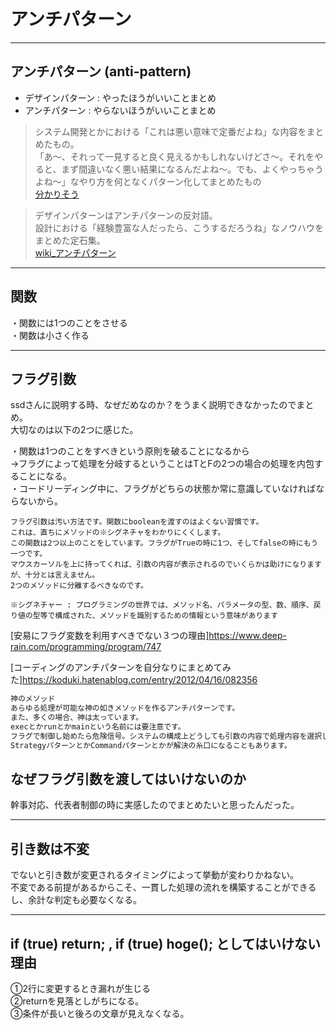 # アンチパターン

---

## アンチパターン (anti-pattern)

- デザインパターン : やったほうがいいことまとめ  
- アンチパターン : やらないほうがいいことまとめ  

>システム開発とかにおける「これは悪い意味で定番だよね」な内容をまとめたもの。  
「あ～、それって一見すると良く見えるかもしれないけどさ～。それをやると、まず間違いなく悪い結果になるんだよね～。でも、よくやっちゃうよね～」なやり方を何となくパターン化してまとめたもの  
[分かりそう](https://wa3.i-3-i.info/word19389.html)  

<!--  -->
>デザインパターンはアンチパターンの反対語。  
設計における「経験豊富な人だったら、こうするだろうね」なノウハウをまとめた定石集。  
[wiki_アンチパターン](https://ja.wikipedia.org/wiki/%E3%82%A2%E3%83%B3%E3%83%81%E3%83%91%E3%82%BF%E3%83%BC%E3%83%B3)

---

## 関数

・関数には1つのことをさせる  
・関数は小さく作る  

---

## フラグ引数

ssdさんに説明する時、なぜだめなのか？をうまく説明できなかったのでまとめ。  
大切なのは以下の2つに感じた。  

・関数は1つのことをすべきという原則を破ることになるから  
→フラグによって処理を分岐するということはTとFの2つの場合の処理を内包することになる。  
・コードリーディング中に、フラグがどちらの状態か常に意識していなければならないから。  

``` txt:クリーンコード、フラグ引数
フラグ引数は汚い方法です。関数にbooleanを渡すのはよくない習慣です。
これは、直ちにメソッドの※シグネチャをわかりにくくします。
この関数は2つ以上のことをしています。フラグがTrueの時に1つ、そしてfalseの時にもう一つです。
マウスカーソルを上に持ってくれば、引数の内容が表示されるのでいくらかは助けになりますが、十分とは言えません。
2つのメソッドに分離するべきなのです。

※シグネチャー : プログラミングの世界では、メソッド名、パラメータの型、数、順序、戻り値の型等で構成された、メソッドを識別するための情報という意味があります  
```

[安易にフラグ変数を利用すべきでない３つの理由]<https://www.deep-rain.com/programming/program/747>  

[コーディングのアンチパターンを自分なりにまとめてみた]<https://koduki.hatenablog.com/entry/2012/04/16/082356>  

``` txt
神のメソッド
あらゆる処理が可能な神の如きメソッドを作るアンチパターンです。
また、多くの場合、神は太っています。
execとかrunとかmainという名前には要注意です。
フラグで制御し始めたら危険信号。システムの構成上どうしても引数の内容で処理内容を選択したいときは、ハンドリングだけを対象メソッドにさせて具体的な処理は別なメソッドにしましょう。
StrategyパターンとかCommandパターンとかが解決の糸口になることもあります。
```

## なぜフラグ引数を渡してはいけないのか

幹事対応、代表者制御の時に実感したのでまとめたいと思ったんだった。

---

## 引き数は不変

でないと引き数が変更されるタイミングによって挙動が変わりかねない。  
不変である前提があるからこそ、一貫した処理の流れを構築することができるし、余計な判定も必要なくなる。  

---

## if (true) return; , if (true) hoge(); としてはいけない理由

①2行に変更するとき漏れが生じる  
②returnを見落としがちになる。  
③条件が長いと後ろの文章が見えなくなる。  
